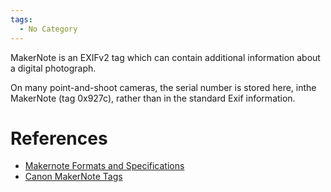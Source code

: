 ```yaml
---
tags:
  - No Category
---
```

MakerNote is an EXIFv2 tag which can contain additional information
about a digital photograph.

On many point-and-shoot cameras, the serial number is stored here, inthe
MakerNote (tag 0x927c), rather than in the standard Exif information.

# References

- [Makernote Formats and
  Specifications](https://exiv2.org/makernote.html)
- [Canon MakerNote Tags](https://exiv2.org/tags-canon.html)